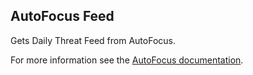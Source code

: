 ## AutoFocus Feed
Gets Daily Threat Feed from AutoFocus.

For more information see the [AutoFocus documentation](https://docs.paloaltonetworks.com/autofocus/autofocus-admin/autofocus-feeds.html).
